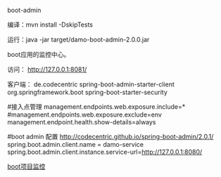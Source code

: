 boot-admin

编译：mvn install -DskipTests

运行：java -jar target/damo-boot-admin-2.0.0.jar

boot应用的监控中心。

访问： http://127.0.0.1:8081/


客户端：
        <dependency>
            <groupId>de.codecentric</groupId>
            <artifactId>spring-boot-admin-starter-client</artifactId>
        </dependency>
        <dependency>
            <groupId>org.springframework.boot</groupId>
            <artifactId>spring-boot-starter-security</artifactId>
        </dependency>

#接入点管理
management.endpoints.web.exposure.include=* 
#management.endpoints.web.exposure.exclude=env
management.endpoint.health.show-details=always

#boot admin 配置 http://codecentric.github.io/spring-boot-admin/2.0.1/
spring.boot.admin.client.name = damo-service
spring.boot.admin.client.instance.service-url=http://127.0.0.1:8080/


[boot项目监控](../doc/boot_admin.md)